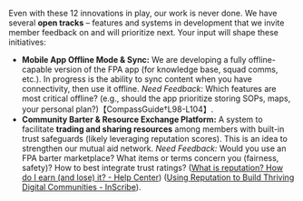 Even with these 12 innovations in play, our work is never done. We have several **open tracks** – features and systems in development that we invite member feedback on and will prioritize next. Your input will shape these initiatives:  
- **Mobile App Offline Mode & Sync:** We are developing a fully offline-capable version of the FPA app (for knowledge base, squad comms, etc.). In progress is the ability to sync content when you have connectivity, then use it offline. _Need Feedback:_ Which features are most critical offline? (e.g., should the app prioritize storing SOPs, maps, your personal plan?)【CompassGuide†L98-L104】.  
- **Community Barter & Resource Exchange Platform:** A system to facilitate **trading and sharing resources** among members with built-in trust safeguards (likely leveraging reputation scores). This is an idea to strengthen our mutual aid network. _Need Feedback:_ Would you use an FPA barter marketplace? What items or terms concern you (fairness, safety)? How to best integrate trust ratings? ([What is reputation? How do I earn (and lose) it? - Help Center](https://stackoverflow.com/help/whats-reputation#:~:text=What%20is%20reputation%3F%20How%20do,know%20what%20you%27re%20talking%20about)) ([Using Reputation to Build Thriving Digital Communities - InScribe](https://www.inscribeapp.com/news/using-reputation-to-build-thriving-digital-communities#:~:text=The%20Reputation%20System%20is%20designed,and%20reward%20members%20who)).